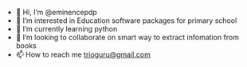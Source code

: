 - 👋 Hi, I’m @eminencepdp
- 👀 I’m interested in Education software packages for primary school 
- 🌱 I’m currently learning python
- 💞️ I’m looking to collaborate on smart way to extract infomation from books
- 📫 How to reach me trioguru@gmail.com

<!---
eminencepdp/eminencepdp is a ✨ special ✨ repository because its `README.md` (this file) appears on your GitHub profile.
You can click the Preview link to take a look at your changes.
--->
